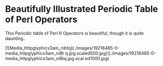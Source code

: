 # Beautifully Illustrated Periodic Table of Perl Operators

This Periodic table of Perl 6 Operators is beautiful, though it is quite
daunting..

[![Media_httpglyphics3am_nibtq](./images/19218485-0-media_httpglyphics3am_niBt
q.jpg.scaled500.jpg)](./images/19218485-0-media_httpglyphics3am_niBtq.jpg.scal
ed1000.jpg)


